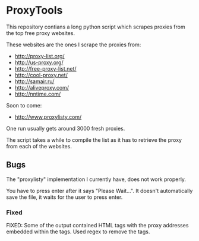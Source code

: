# ProxyTools

This repository contians a long python script which scrapes proxies from the top free proxy websites. 

These websites are the ones I scrape the proxies from:
 - http://proxy-list.org/
 - http://us-proxy.org/
 - http://free-proxy-list.net/
 - http://cool-proxy.net/
 - http://samair.ru/
 - http://aliveproxy.com/
 - http://nntime.com/

Soon to come:
 - http://www.proxylisty.com/
 
 
One run usually gets around 3000 fresh proxies. 

The script takes a while to compile the list as it has to retrieve the proxy from each of the websites. 

 
## Bugs

The "proxylisty" implementation I currently have, does not work properly. 
 
You have to press enter after it says "Please Wait...". It doesn't automatically save the file, it waits for the user to press enter. 


### Fixed

FIXED: Some of the output contained HTML tags with the proxy addresses embedded within the tags. Used regex to remove the tags. 
